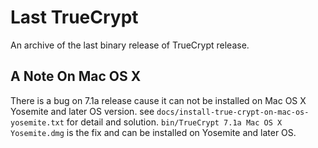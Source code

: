 Last TrueCrypt
==============

An archive of the last binary release of TrueCrypt release.

A Note On Mac OS X
------------------

There is a bug on 7.1a release cause it can not be installed on Mac OS X Yosemite and later OS version.
see `docs/install-true-crypt-on-mac-os-yosemite.txt` for detail and solution.
`bin/TrueCrypt 7.1a Mac OS X Yosemite.dmg` is the fix and can be installed on Yosemite and later OS.

